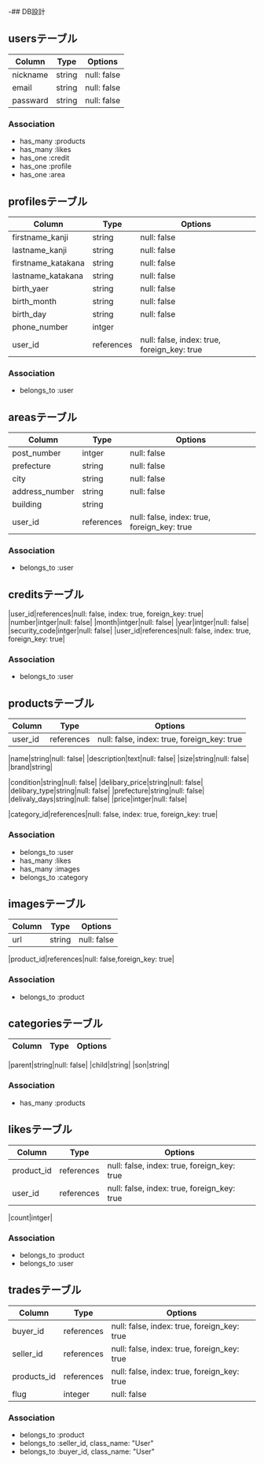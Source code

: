 -## DB設計

## usersテーブル
|Column|Type|Options|
|------|----|-------|
|nickname|string|null: false|
|email|string|null: false|
|passward|string|null: false|

### Association
- has_many :products
- has_many :likes
- has_one :credit
- has_one :profile
- has_one :area



## profilesテーブル
|Column|Type|Options|
|------|----|-------|
|firstname_kanji|string|null: false|
|lastname_kanji|string|null: false|
|firstname_katakana|string|null: false|
|lastname_katakana|string|null: false|
|birth_yaer|string|null: false|
|birth_month|string|null: false|
|birth_day|string|null: false|
|phone_number|intger|
|user_id|references|null: false, index: true, foreign_key: true|

### Association
- belongs_to :user



## areasテーブル
|Column|Type|Options|
|------|----|-------|
|post_number|intger|null: false|
|prefecture|string|null: false|
|city|string|null: false|
|address_number|string|null: false|
|building|string|
|user_id|references|null: false, index: true, foreign_key: true|

### Association
- belongs_to :user



## creditsテーブル
|user_id|references|null: false, index: true, foreign_key: true|
|number|intger|null: false|
|month|intger|null: false|
|year|intger|null: false|
|security_code|intger|null: false|
|user_id|references|null: false, index: true, foreign_key: true|

### Association
- belongs_to :user



## productsテーブル
|Column|Type|Options|
|------|----|-------|
|user_id|references|null: false, index: true, foreign_key: true|

|name|string|null: false|
|description|text|null: false|
|size|string|null: false|
|brand|string|

|condition|string|null: false|
|delibary_price|string|null: false|
|delibary_type|string|null: false|
|prefecture|string|null: false|
|delivaly_days|string|null: false|
|price|intger|null: false|

|category_id|references|null: false, index: true, foreign_key: true|


### Association
- belongs_to :user
- has_many :likes
- has_many :images
- belongs_to :category



## imagesテーブル
|Column|Type|Options|
|------|----|-------|
|url|string|null: false|

|product_id|references|null: false,foreign_key: true|

### Association
- belongs_to :product



## categoriesテーブル
|Column|Type|Options|
|------|----|-------|

|parent|string|null: false|
|child|string|
|son|string|

### Association
- has_many :products



## likesテーブル
|Column|Type|Options|
|------|----|-------|
|product_id|references|null: false, index: true, foreign_key: true|
|user_id|references|null: false, index: true, foreign_key: true|

|count|intger|

### Association
- belongs_to :product
- belongs_to :user



## tradesテーブル
|Column|Type|Options|
|------|----|-------|
|buyer_id|references|null: false, index: true, foreign_key: true|
|seller_id|references|null: false, index: true, foreign_key: true|
|products_id|references|null: false, index: true, foreign_key: true|
|flug|integer|null: false|

### Association
- belongs_to :product
- belongs_to :seller_id, class_name: "User"
- belongs_to :buyer_id, class_name: "User"